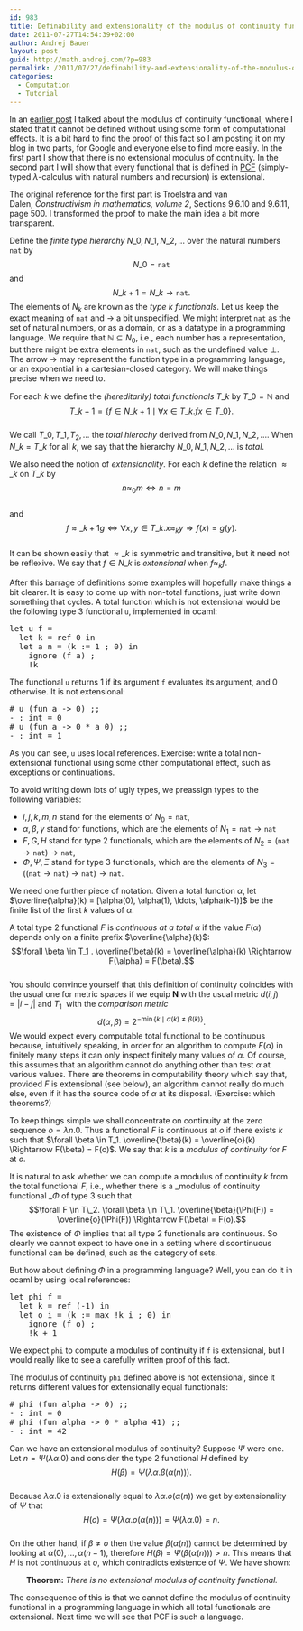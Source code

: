 ```yaml
---
id: 983
title: Definability and extensionality of the modulus of continuity functional
date: 2011-07-27T14:54:39+02:00
author: Andrej Bauer
layout: post
guid: http://math.andrej.com/?p=983
permalink: /2011/07/27/definability-and-extensionality-of-the-modulus-of-continuity-functional/
categories:
  - Computation
  - Tutorial
---
```

In an [earlier post](/2006/03/27/sometimes-all-functions-are-continuous/) I talked about the modulus of continuity functional, where I stated that it cannot be defined without using some form of computational effects. It is a bit hard to find the proof of this fact so I am posting it on my blog in two parts, for Google and everyone else to find more easily. In the first part I show that there is no extensional modulus of continuity. In the second part I will show that every functional that is defined in [PCF](http://en.wikipedia.org/wiki/Programming_language_for_Computable_Functions) (simply-typed $\lambda$-calculus with natural numbers and recursion) is extensional. <!--more-->

The original reference for the first part is Troelstra and van Dalen, _Constructivism in mathematics, volume 2_, Sections 9.6.10 and 9.6.11, page 500. I transformed the proof to make the main idea a bit more transparent.

Define the _finite type hierarchy_ $N\_0, N\_1, N\_2, \ldots$ over the natural numbers $\mathtt{nat}$ by $$N\_0 = \mathtt{nat}$$ and $$N\_{k+1} = N\_k \to \mathtt{nat}.$$ The elements of $N_k$ are known as the _type $k$ functionals_. Let us keep the exact meaning of $\mathtt{nat}$ and $\to$ a bit unspecified. We might interpret $\mathtt{nat}$ as the set of natural numbers, or as a domain, or as a datatype in a programming language. We require that $\mathbb{N} \subseteq N_0$, i.e., each number has a representation, but there might be extra elements in $\mathtt{nat}$, such as the undefined value $\perp$. The arrow $\to$ may represent the function type in a programming language, or an exponential in a cartesian-closed category. We will make things precise when we need to.

For each $k$ we define the _(hereditarily) total functionals_ $T\_k$ by $T\_0 = \mathbb{N}$ and  
$$T\_{k+1} = \lbrace f \in N\_{k+1} \mid \forall x \in T\_k . f x \in T\_0 \rbrace.$$  
We call $T\_0, T\_1, T_2, \ldots$ the _total hierachy_ derived from $N\_0, N\_1, N\_2, \ldots$. When $N\_k = T\_k$ for all $k$, we say that the hierarchy $N\_0, N\_1, N\_2, \ldots$ is _total_.

We also need the notion of _extensionality_. For each $k$ define the relation $\approx\_k$ on $T\_k$ by  
$$n \approx_0 m \iff n = m$$  
and  
$$f \approx\_{k+1} g \iff \forall x, y \in T\_k . x \approx_k y \Rightarrow f(x) = g(y).$$  
It can be shown easily that $\approx\_k$ is symmetric and transitive, but it need not be reflexive. We say that $f \in N\_k$ is _extensional_ when $f \approx_k f$.

After this barrage of definitions some examples will hopefully make things a bit clearer. It is easy to come up with non-total functions, just write down something that cycles. A total function which is not extensional would be the following type 3 functional `u`, implemented in ocaml:

<pre class="brush: plain; gutter: false; title: ; notranslate" title="">let u f =
  let k = ref 0 in
  let a n = (k := 1 ; 0) in
    ignore (f a) ;
    !k
</pre>

The functional `u` returns 1 if its argument `f` evaluates its argument, and 0 otherwise. It is not extensional:

<pre class="brush: plain; gutter: false; title: ; notranslate" title=""># u (fun a -> 0) ;;
- : int = 0
# u (fun a -> 0 * a 0) ;;
- : int = 1
</pre>

As you can see, `u` uses local references. Exercise: write a total non-extensional functional using some other computational effect, such as exceptions or continuations.

To avoid writing down lots of ugly types, we preassign types to the following variables:

  * $i, j, k, m, n$ stand for the elements of $N_0 = \mathtt{nat}$,
  * $\alpha, \beta, \gamma$ stand for functions, which are the elements of $N_1 = \mathtt{nat} \to \mathtt{nat}$
  * $F, G, H$ stand for type 2 functionals, which are the elements of $N_2 = (\mathtt{nat} \to \mathtt{nat}) \to \mathtt{nat}$,
  * $\Phi, \Psi, \Xi$ stand for type 3 functionals, which are the elements of $N_3 = ((\mathtt{nat} \to \mathtt{nat}) \to \mathtt{nat}) \to \mathtt{nat}$.

We need one further piece of notation. Given a total function $\alpha$, let $\overline{\alpha}(k) = [\alpha(0), \alpha(1), \ldots, \alpha(k-1)]$ be the finite list of the first $k$ values of $\alpha$.

A total type 2 functional $F$ is _continuous at a total $\alpha$_ if the value $F(\alpha)$ depends only on a finite prefix $\overline{\alpha}(k)$: $$\forall \beta \in T_1 . \overline{\beta}(k) = \overline{\alpha}(k) \Rightarrow F(\alpha) = F(\beta).$$  
You should convince yourself that this definition of continuity coincides with the usual one for metric spaces if we equip $\mathbf{N}$ with the usual metric $d(i,j) = |i - j|$ and $T_1$  with the _comparison metric_ $$d(\alpha, \beta) = 2^{-\min \lbrace k \mid \alpha(k) \neq \beta(k) \rbrace}.$$ We would expect every computable total functional to be continuous because, intuitively speaking, in order for an algorithm to compute $F(\alpha)$ in finitely many steps it can only inspect finitely many values of $\alpha$. Of course, this assumes that an algorithm cannot do anything other than test $\alpha$ at various values. There are theorems in computability theory which say that, provided $F$ is extensional (see below), an algorithm cannot really do much else, even if it has the source code of $\alpha$ at its disposal. (Exercise: which theorems?)

To keep things simple we shall concentrate on continuity at the zero sequence $o = \lambda n . 0$. Thus a functional $F$ is continuous at $o$ if there exists $k$ such that $\forall \beta \in T_1. \overline{\beta}(k) = \overline{o}(k) \Rightarrow F(\beta) = F(o)$. We say that $k$ is a _modulus of continuity_ for $F$ at $o$.

It is natural to ask whether we can compute a modulus of continuity $k$ from the total functional $F$, i.e., whether there is a _modulus of continuity functional _$\Phi$ of type 3 such that $$\forall F \in T\_2. \forall \beta \in T\_1. \overline{\beta}(\Phi(F)) = \overline{o}(\Phi(F)) \Rightarrow F(\beta) = F(o).$$ The existence of $\Phi$ implies that all type 2 functionals are continuous. So clearly we cannot expect to have one in a setting where discontinuous functional can be defined, such as the category of sets.

But how about defining $\Phi$ in a programming language? Well, you can do it in ocaml by using local references:

<pre class="brush: plain; gutter: false; title: ; notranslate" title="">let phi f =
  let k = ref (-1) in
  let o i = (k := max !k i ; 0) in
    ignore (f o) ;
    !k + 1
</pre>

We expect `phi` to compute a modulus of continuity if `f` is extensional, but I would really like to see a carefully written proof of this fact.

The modulus of continuity `phi` defined above is not extensional, since it returns different values for extensionally equal functionals:

<pre class="brush: plain; gutter: false; title: ; notranslate" title=""># phi (fun alpha -> 0) ;;
- : int = 0
# phi (fun alpha -> 0 * alpha 41) ;;
- : int = 42
</pre>

Can we have an extensional modulus of continuity? Suppose $\Psi$ were one. Let $n = \Psi (\lambda \alpha . 0)$ and consider the type 2 functional $H$ defined by  
$$H(\beta) = \Psi (\lambda \alpha . \beta(\alpha(n))).$$  
Because $\lambda \alpha . 0$ is extensionally equal to $\lambda \alpha . o(\alpha(n))$ we get by extensionality of $\Psi$ that  
$$H(o) = \Psi(\lambda \alpha . o (\alpha(n))) = \Psi (\lambda \alpha . 0) = n.$$  
On the other hand, if $\beta \neq o$ then the value $\beta(\alpha(n))$ cannot be determined by looking at $\alpha(0), \ldots, \alpha(n-1)$, therefore $H(\beta) = \Psi (\beta (\alpha (n))) > n$. This means that $H$ is not continuous at $o$, which contradicts existence of $\Psi$. We have shown:

<p style="padding-left: 30px;">
  <strong>Theorem:</strong> <em>There is no extensional modulus of continuity functional.</em>
</p>

The consequence of this is that we cannot define the modulus of continuity functional in a programming language in which all total functionals are extensional. Next time we will see that PCF is such a language.

